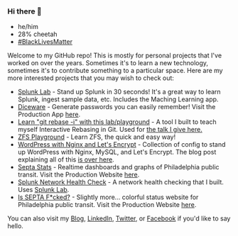 ### Hi there 👋

- he/him
- 28% cheetah
- [#BlackLivesMatter](https://github.com/SierraSoftworks/blmain)


Welcome to my GitHub repo!  This is mostly for personal projects that I've worked on over the years.  Sometimes it's to learn a new technology, sometimes it's to contribute something to a particular space.  Here are my more interested projects that you may wish to check out:

- [Splunk Lab](https://github.com/dmuth/splunk-lab) - Stand up Splunk in 30 seconds!  It's a great way to learn Splunk, ingest sample data, etc. Includes the Maching Learning app.
- [Diceware](https://github.com/dmuth/diceware) - Generate passwords you can easily remember!  Visit the Production App [here](https://diceware.dmuth.org/).
- [Learn "git rebase -i" with this lab/playground](https://github.com/dmuth/git-rebase-i-playground) - A tool I built to teach myself Interactive Rebasing in Git. Used for [the talk I give here.](https://docs.google.com/presentation/d/11_FkYuEFeRtqjRF_BVzsHYOH5b89Psn9phH5BLWrKV4/edit?usp=sharing)
- [ZFS Playground](https://github.com/dmuth/zfs-playground) - Learn ZFS, the quick and easy way!
- [WordPress with Nginx and Let's Encrypt](https://github.com/dmuth/wordpress-with-nginx-and-letsencrypt) - Collection of config to stand up WordPress with Nginx, MySQL, and Let's Encrypt. The blog post explaining all of this [is over here](https://www.dmuth.org/wordpress-5-in-docker-with-nginx-and-letsencrypt/).
- [Septa Stats](https://github.com/dmuth/SeptaStats) - Realtime dashboards and graphs of Philadelphia public transit. Visit the Production Website [here](https://septastats.com/).
- [Splunk Network Health Check](https://github.com/dmuth/splunk-network-health-check) - A network health checking that I built.  Uses [Splunk Lab](https://github.com/dmuth/splunk-lab).
- [Is SEPTA F\*cked?](https://github.com/dmuth/IsSeptaFcked) - Slightly more... colorful status website for Philadelphia public transit.  Visit the Production Website [here](http://www.isseptafucked.com/).

You can also visit my [Blog](https://www.dmuth.org/), [LinkedIn](https://www.linkedin.com/in/dmuth/), [Twitter](https://twitter.com/dmuth), or [Facebook](https://www.facebook.com/dmuth) if you'd like to say hello.


<!--
**dmuth/dmuth** is a ✨ _special_ ✨ repository because its `README.md` (this file) appears on your GitHub profile.

Here are some ideas to get you started:

- 🔭 I’m currently working on ...
- 🌱 I’m currently learning ...
- 👯 I’m looking to collaborate on ...
- 🤔 I’m looking for help with ...
- 💬 Ask me about ...
- 📫 How to reach me: ...
- 😄 Pronouns: ...
- ⚡ Fun fact: ...
-->
